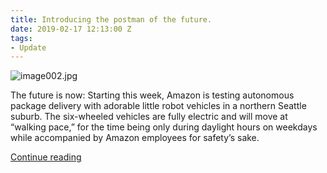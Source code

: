 ```yaml
---
title: Introducing the postman of the future.
date: 2019-02-17 12:13:00 Z
tags:
- Update
---
```


![image002.jpg](/uploads/image002.jpg)

The future is now: Starting this week, Amazon is testing autonomous package delivery with adorable little robot vehicles in a northern Seattle suburb. The six-wheeled vehicles are fully electric and will move at “walking pace,” for the time being only during daylight hours on weekdays while accompanied by Amazon employees for safety’s sake.

[Continue reading](http://fortune.com/2019/01/24/amazon-delivery-robots-seattle/)